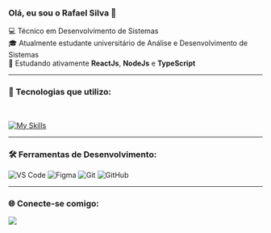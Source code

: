 ### Olá, eu sou o Rafael Silva 👋

💻 Técnico em Desenvolvimento de Sistemas  
🎓 Atualmente estudante universitário de Análise e Desenvolvimento de Sistemas  
🚀 Estudando ativamente **ReactJs**, **NodeJs** e **TypeScript**  

<!-- GitHub Stats -->
<!-- 
<div align="center">
  <a href="https://github.com/rafaeldevelloper">
    <img height="180em" src="https://github-readme-stats.vercel.app/api?username=rafaeldevelloper&show_icons=true&theme=dracula&include_all_commits=true&count_private=true"/>
    <img height="180em" src="https://github-readme-stats.vercel.app/api/top-langs/?username=rafaeldevelloper&layout=compact&langs_count=7&theme=dracula"/>
  </a>
</div>
-->

---

### 🚧 Tecnologias que utilizo:

<div style="display: inline_block"><br>
<!--   <img align="center" height="30" width="40" title="JavaScript" src="https://raw.githubusercontent.com/devicons/devicon/master/icons/javascript/javascript-plain.svg"> -->
<!--   <img align="center" height="30" width="40" title="MySQL" src="https://raw.githubusercontent.com/devicons/devicon/master/icons/mysql/mysql-original.svg"> -->
<!--   <img align="center" height="30" width="40" title="React" src="https://raw.githubusercontent.com/devicons/devicon/master/icons/react/react-original.svg"> -->
<!--   <img align="center" height="30" width="40" title="Node.js" src="https://raw.githubusercontent.com/devicons/devicon/master/icons/nodejs/nodejs-original.svg"> -->
<!--   <img align="center" height="30" width="40" title="Node.js" src="https://raw.githubusercontent.com/devicons/devicon/master/icons/typescript/nodejs-original.svg"> -->
<!--   <img align="center" height="30" width="40" title="Git" src="https://raw.githubusercontent.com/devicons/devicon/master/icons/git/git-original.svg"> -->

  [![My Skills](https://skillicons.dev/icons?i=js,react,nodejs,express,typescript,mysql,postgresql,git,github,aws,figma)](https://skillicons.dev)
</div>

---

### 🛠️ Ferramentas de Desenvolvimento:

![VS Code](https://img.shields.io/badge/-Visual%20Studio%20Code-333333?style=flat&logo=visual-studio-code&logoColor=007ACC)
![Figma](https://img.shields.io/badge/-Figma-333333?style=flat&logo=figma&logoColor=007ACC)
![Git](https://img.shields.io/badge/-Git-333333?style=flat&logo=git)
![GitHub](https://img.shields.io/badge/-GitHub-333333?style=flat&logo=github)

---

### 🌐 Conecte-se comigo:

<a href="https://www.linkedin.com/in/rafael-silva-63087b30b/" target="_blank">
  <img src="https://img.shields.io/badge/-LinkedIn-%230077B5?style=for-the-badge&logo=linkedin&logoColor=white">
</a>
